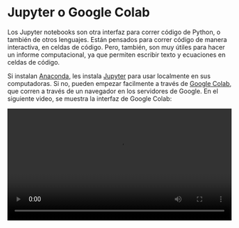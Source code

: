 # Jupyter o Google Colab

Los Jupyter notebooks son otra interfaz para correr código de Python,
o también de otros lenguajes.
Están pensados para correr código de manera interactiva,
en celdas de código.
Pero, también, son muy útiles para hacer un informe computacional,
ya que permiten escribir texto y ecuaciones en celdas de código.

Si instalan [Anaconda](https://www.anaconda.com),
les instala [Jupyter](https://jupyter.org) para usar localmente en sus computadoras.
Si no,
pueden empezar facilmente a través de [Google Colab](https://colab.research.google.com/),
que corren a través de un navegador en los servidores de Google.
En el siguiente video,
se muestra la interfaz de Google Colab:

<video width=100% controls>
  <source src="/ide/colab/run_colab.mov" type="video/mp4" />
</video>
